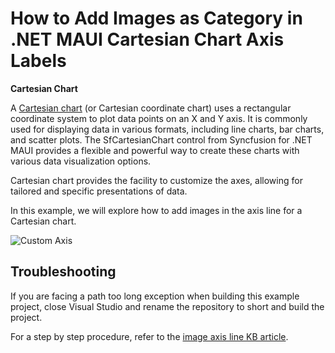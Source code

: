 # How to Add Images as Category in .NET MAUI Cartesian Chart Axis Labels

**Cartesian Chart**

A [Cartesian chart](https://www.syncfusion.com/maui-controls/maui-cartesian-charts) (or Cartesian coordinate chart) uses a rectangular coordinate system to plot data points on an X and Y axis. It is commonly used for displaying data in various formats, including line charts, bar charts, and scatter plots. The SfCartesianChart control from Syncfusion for .NET MAUI provides a flexible and powerful way to create these charts with various data visualization options.

Cartesian chart provides the facility to customize the axes, allowing for tailored and specific presentations of data.

In this example, we will explore how to add images in the axis line for a Cartesian chart.

![Custom Axis](https://github.com/user-attachments/assets/f588f79e-a4e4-4a0a-a143-c2a32389a450)

## Troubleshooting

If you are facing a path too long exception when building this example project, close Visual Studio and rename the repository to short and build the project.

For a step by step procedure, refer to the [image axis line KB article](https://support.syncfusion.com/kb/article/16794/how-to-add-images-as-category-in-net-maui-cartesian-chart-axis-labels?isInternalRefresh=False).

